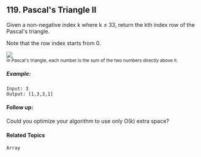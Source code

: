 ## 119. Pascal's Triangle II

Given a non-negative index k where k _≤_ 33, return the kth index row of the Pascal's triangle.

Note that the row index starts from 0.

![](https://i.imgur.com/vQmDOTB.gif) <br>
<small>In Pascal's triangle, each number is the sum of the two numbers directly above it.</small>

##### Example:

```
Input: 3
Output: [1,3,3,1]
```

#### Follow up:

Could you optimize your algorithm to use only O(_k_) extra space?

#### Related Topics

`Array`
